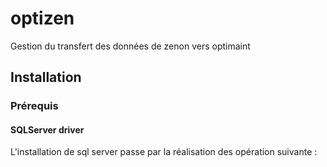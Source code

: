 # optizen
Gestion du transfert des données de zenon vers optimaint




## Installation

### Prérequis
#### SQLServer driver 
L'installation de sql server passe par la réalisation des opération suivante :

